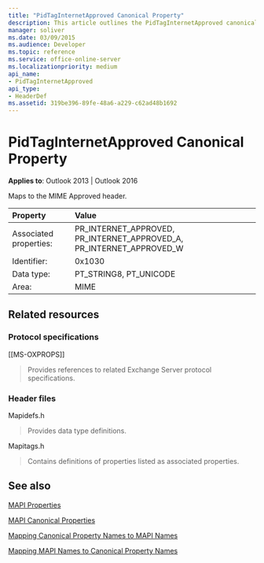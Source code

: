 ```yaml
---
title: "PidTagInternetApproved Canonical Property"
description: This article outlines the PidTagInternetApproved canonical property, which maps to the MIME Approved header.
manager: soliver
ms.date: 03/09/2015
ms.audience: Developer
ms.topic: reference
ms.service: office-online-server
ms.localizationpriority: medium
api_name:
- PidTagInternetApproved
api_type:
- HeaderDef
ms.assetid: 319be396-89fe-48a6-a229-c62ad48b1692
---
```


# PidTagInternetApproved Canonical Property

  
  
**Applies to**: Outlook 2013 | Outlook 2016 
  
Maps to the MIME Approved header.
  
|Property|Value|
|:-----|:-----|
|Associated properties:  <br/> |PR_INTERNET_APPROVED, PR_INTERNET_APPROVED_A, PR_INTERNET_APPROVED_W  <br/> |
|Identifier:  <br/> |0x1030  <br/> |
|Data type:  <br/> |PT_STRING8, PT_UNICODE  <br/> |
|Area:  <br/> |MIME  <br/> |
   
## Related resources

### Protocol specifications

[[MS-OXPROPS]] 
  
> Provides references to related Exchange Server protocol specifications.
    
### Header files

Mapidefs.h
  
> Provides data type definitions.
    
Mapitags.h
  
> Contains definitions of properties listed as associated properties.
    
## See also



[MAPI Properties](mapi-properties.md)
  
[MAPI Canonical Properties](mapi-canonical-properties.md)
  
[Mapping Canonical Property Names to MAPI Names](mapping-canonical-property-names-to-mapi-names.md)
  
[Mapping MAPI Names to Canonical Property Names](mapping-mapi-names-to-canonical-property-names.md)

